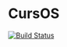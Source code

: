# CursOS
[![Build Status](https://travis-ci.com/Yodanishe/CursOS.svg?branch=main)](https://travis-ci.com/Yodanishe/CursOS)

